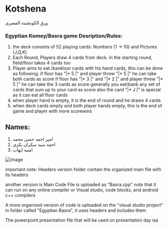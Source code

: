 # Kotshena
ورق الكوتشينة المصري 
### Egyptian Komey/Basra game Desription/Rules:
1. the deck consists of 52 playing cards: Numbers (1 -> 10) and Pictures (J,Q,K)
2. Each Round, Players draw 4 cards from deck. in the starting round, field/floor takes 4 cards too
3. Player aims to eat /bankloor cards with his hand cards, this can be done as following:
   if floor has "|* 5 |" and player threw "|* 5 |" he can take both cards as score
   if floor has "|* 3 |" and "|* 2 |" and player threw "|* 5 |" he can take the 3 cards as score
   generally you eat/bank any set of cards that sum up to your card as score
   also the card "|* J |" is special as it can eat all floor cards
4. when player hand is empty, it is the end of round and he draws 4 cards
5. when deck cards empty and both player hands empty, this is the end of game and player with more scorewins   

## Names:
1. امير احمد حسن محمد
2. احمد سيد سكران بكري
3. امنية ايهاب


![image](https://user-images.githubusercontent.com/102809700/166072654-51b001dd-9cf2-4c6c-bee7-6b5a9d1a15fe.png)



important note:
Headers version folder contain the organized main file with its headers

another version is Main Code File is uploaded as "Basra.cpp" note that it can run on any online compiler or Visual studio, code blocks, and android c++ compilers 

A more organized version of code is uploaded on the "visual studio project" in folder called "Egyptian Basra", it uses headers and includes them

The powerpoint presentation file that will be used on presentation day isa

